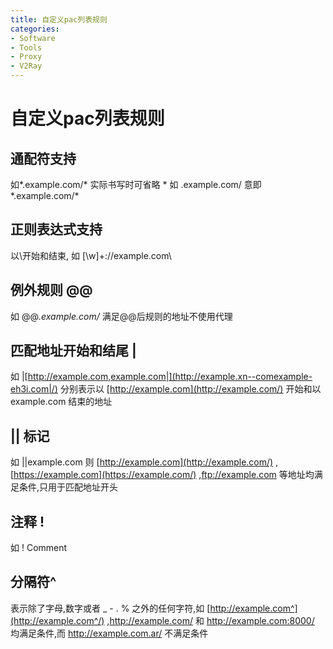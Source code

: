 ```yaml
---
title: 自定义pac列表规则
categories:
- Software
- Tools
- Proxy
- V2Ray
---
```

# 自定义pac列表规则

## 通配符支持

如\*.example.com/* 实际书写时可省略 * 如 .example.com/ 意即 *.example.com/\*

## 正则表达式支持

以\开始和结束, 如 [\w]+://example.com\

## 例外规则 @@

如 @@*.example.com/* 满足@@后规则的地址不使用代理

## 匹配地址开始和结尾 |

如 |[http://example.com,example.com|](http://example.xn--comexample-eh3i.com|/) 分别表示以 [http://example.com](http://example.com/) 开始和以 example.com 结束的地址

## || 标记

如 ||example.com 则 [http://example.com](http://example.com/) ,[https://example.com](https://example.com/) ,ftp://example.com 等地址均满足条件,只用于匹配地址开头

## 注释 !

如 ! Comment

## 分隔符^

表示除了字母,数字或者 _ - . % 之外的任何字符,如 [http://example.com^](http://example.com^/) ,http://example.com/ 和 http://example.com:8000/ 均满足条件,而 http://example.com.ar/ 不满足条件